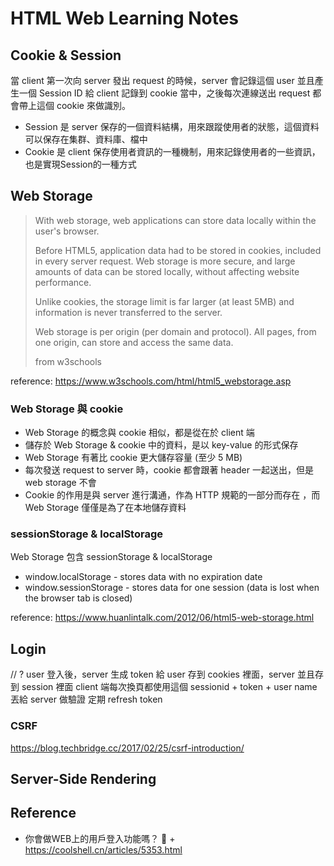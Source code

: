 # HTML Web Learning Notes

## Cookie & Session

當 client 第一次向 server 發出 request 的時候，server 會記錄這個 user 並且產生一個 Session ID 給 client 記錄到 cookie 當中，之後每次連線送出 request 都會帶上這個 cookie 來做識別。

* Session 是 server 保存的一個資料結構，用來跟蹤使用者的狀態，這個資料可以保存在集群、資料庫、檔中
* Cookie 是 client 保存使用者資訊的一種機制，用來記錄使用者的一些資訊，也是實現Session的一種方式

## Web Storage

> With web storage, web applications can store data locally within the user's browser.
>
> Before HTML5, application data had to be stored in cookies, included in every server request. Web storage is more secure, and large amounts of data can be stored locally, without affecting website performance.
>
> Unlike cookies, the storage limit is far larger (at least 5MB) and information is never transferred to the server.
>
> Web storage is per origin (per domain and protocol). All pages, from one origin, can store and access the same data.
>
> from w3schools

reference: https://www.w3schools.com/html/html5_webstorage.asp


### Web Storage 與 cookie  

* Web Storage 的概念與 cookie 相似，都是從在於 client 端
* 儲存於 Web Storage & cookie 中的資料，是以 key-value 的形式保存
* Web Storage 有著比 cookie 更大儲存容量 (至少 5 MB)
* 每次發送 request to server 時，cookie 都會跟著 header 一起送出，但是 web storage 不會
* Cookie 的作用是與 server 進行溝通，作為 HTTP 規範的一部分而存在 ，而 Web Storage 僅僅是為了在本地儲存資料


### sessionStorage & localStorage

Web Storage 包含 sessionStorage & localStorage

* window.localStorage - stores data with no expiration date
* window.sessionStorage - stores data for one session (data is lost when the browser tab is closed)

reference: https://www.huanlintalk.com/2012/06/html5-web-storage.html


## Login

// ?
user 登入後，server 生成 token 給 user 存到 cookies 裡面，server 並且存到 session 裡面
client 端每次換頁都使用這個 sessionid + token + user name 丟給 server 做驗證
定期 refresh token

### CSRF

https://blog.techbridge.cc/2017/02/25/csrf-introduction/


## Server-Side Rendering



## Reference
* 你會做WEB上的用戶登入功能嗎？
   + https://coolshell.cn/articles/5353.html



